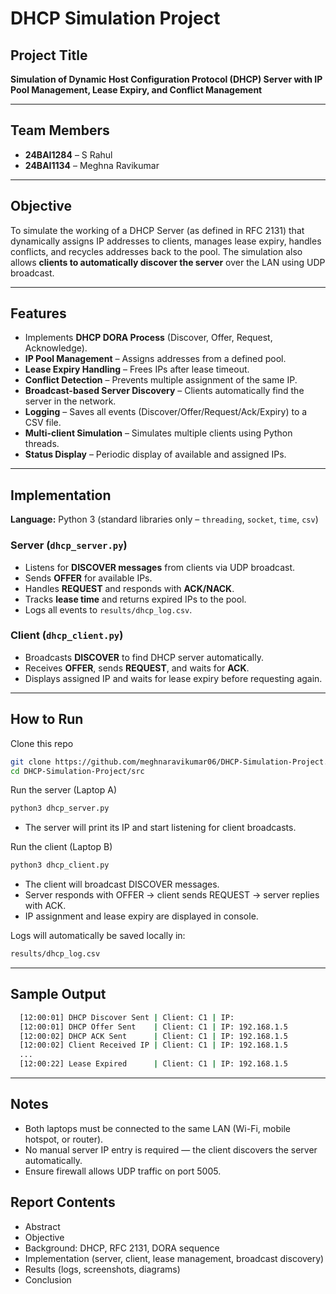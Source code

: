 # DHCP Simulation Project

## Project Title
**Simulation of Dynamic Host Configuration Protocol (DHCP) Server with IP Pool Management, Lease Expiry, and Conflict Management**

---

## Team Members
- **24BAI1284** – S Rahul  
- **24BAI1134** – Meghna Ravikumar  

---

## Objective
To simulate the working of a DHCP Server (as defined in RFC 2131) that dynamically assigns IP addresses to clients, manages lease expiry, handles conflicts, and recycles addresses back to the pool. The simulation also allows **clients to automatically discover the server** over the LAN using UDP broadcast.

---

## Features
- Implements **DHCP DORA Process** (Discover, Offer, Request, Acknowledge).  
- **IP Pool Management** – Assigns addresses from a defined pool.  
- **Lease Expiry Handling** – Frees IPs after lease timeout.  
- **Conflict Detection** – Prevents multiple assignment of the same IP.  
- **Broadcast-based Server Discovery** – Clients automatically find the server in the network.  
- **Logging** – Saves all events (Discover/Offer/Request/Ack/Expiry) to a CSV file.  
- **Multi-client Simulation** – Simulates multiple clients using Python threads.  
- **Status Display** – Periodic display of available and assigned IPs.


---

## Implementation
**Language:** Python 3 (standard libraries only – `threading`, `socket`, `time`, `csv`)  

### Server (`dhcp_server.py`)
- Listens for **DISCOVER messages** from clients via UDP broadcast.  
- Sends **OFFER** for available IPs.  
- Handles **REQUEST** and responds with **ACK/NACK**.  
- Tracks **lease time** and returns expired IPs to the pool.  
- Logs all events to `results/dhcp_log.csv`.

### Client (`dhcp_client.py`)
- Broadcasts **DISCOVER** to find DHCP server automatically.  
- Receives **OFFER**, sends **REQUEST**, and waits for **ACK**.  
- Displays assigned IP and waits for lease expiry before requesting again.

---

  ## How to Run
  
  Clone this repo
  ```bash
  git clone https://github.com/meghnaravikumar06/DHCP-Simulation-Project.git
  cd DHCP-Simulation-Project/src
```
  Run the server (Laptop A)
  ```bash
  python3 dhcp_server.py
  ```
  - The server will print its IP and start listening for client broadcasts.

  Run the client (Laptop B)
  ```bash
  python3 dhcp_client.py
  ```
  - The client will broadcast DISCOVER messages.
  - Server responds with OFFER → client sends REQUEST → server replies with ACK.
  - IP assignment and lease expiry are displayed in console.
  
  Logs will automatically be saved locally in:
  ```bash
  results/dhcp_log.csv
```
---

## Sample Output
```bash
  [12:00:01] DHCP Discover Sent | Client: C1 | IP:
  [12:00:01] DHCP Offer Sent    | Client: C1 | IP: 192.168.1.5
  [12:00:02] DHCP ACK Sent      | Client: C1 | IP: 192.168.1.5
  [12:00:02] Client Received IP | Client: C1 | IP: 192.168.1.5
  ...
  [12:00:22] Lease Expired      | Client: C1 | IP: 192.168.1.5
```
  ---

## Notes
- Both laptops must be connected to the same LAN (Wi-Fi, mobile hotspot, or router).
- No manual server IP entry is required — the client discovers the server automatically.
- Ensure firewall allows UDP traffic on port 5005.

## Report Contents
- Abstract
- Objective
- Background: DHCP, RFC 2131, DORA sequence
- Implementation (server, client, lease management, broadcast discovery)
- Results (logs, screenshots, diagrams)
- Conclusion

